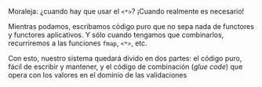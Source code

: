 Moraleja: ¿cuando hay que usar el `<*>`? ¡Cuando realmente es necesario!

Mientras podamos, escribamos código puro que no sepa nada de functores y functores aplicativos. Y sólo cuando tengamos que combinarlos, recurriremos a las funciones `fmap`, `<*>`, etc.

Con esto, nuestro sistema quedará divido en dos partes: el código puro, fácil de escribir y mantener, y el código de combinación (_glue code_) que opera con los valores en el dominio de las validaciones

